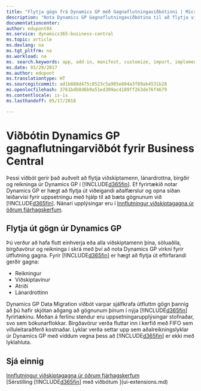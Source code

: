 ```yaml
---
title: "Flytja gögn frá Dynamics GP með Gagnaflutningaviðbótinni | Microsoft Docs"
description: "Nota Dynamics GP Gagnaflutningaviðbótina til að flytja viðskiptamenn, lánardrottna, birgðir og reikninga úr Dynamics GP í Business Central."
documentationcenter: 
author: edupont04
ms.service: dynamics365-business-central
ms.topic: article
ms.devlang: na
ms.tgt_pltfrm: na
ms.workload: na
ms. search.keywords: app, add-in, manifest, customize, import, implement
ms.date: 03/29/2017
ms.author: edupont
ms.translationtype: HT
ms.sourcegitcommit: ad1b888d475c0523c5a905e804a3f89ab4531b28
ms.openlocfilehash: 3761bdb0d6b9a51ed309ac4189ff263de76f4679
ms.contentlocale: is-is
ms.lasthandoff: 05/17/2018

---
```

# <a name="the-dynamics-gp-data-migration-extension-for-business-central"></a>Viðbótin Dynamics GP gagnaflutningarviðbót fyrir Business Central 
Þessi viðbót gerir það auðvelt að flytja viðskiptamenn, lánardrottna, birgðir og reikninga úr Dynamics GP í [!INCLUDE[d365fin](includes/d365fin_md.md)]. Ef fyrirtækið notar Dynamics GP er hægt að flytja út viðeigandi aðalfærslur og opna síðan leiðarvísi fyrir uppsetningu með hjálp til að bæta gögnunum við [!INCLUDE[d365fin](includes/d365fin_md.md)]. Nánari upplýsingar eru í [Innflutningur viðskiptagagna úr öðrum fjárhagskerfum](across-import-data-configuration-packages.md).

## <a name="exporting-data-from-dynamics-gp"></a>Flytja út gögn úr Dynamics GP
Þú verður að hafa flutt einhverja eða alla viðskiptamenn þína, söluaðila, birgðavörur og reikninga í skrá með því að nota Dynamics GP virkni fyrir útflutning gagna. Fyrir [!INCLUDE[d365fin](includes/d365fin_md.md)] er hægt að flytja út eftirfarandi gerðir gagna:

* Reikningur  
* Viðskiptavinur  
* Atriði  
* Lánardrottinn  

Dynamics GP Data Migration viðbót varpar sjálfkrafa útfluttm gögn þannig að þú hafir skjótan aðgang að gögnunum þínum í nýja [!INCLUDE[d365fin](includes/d365fin_md.md)] fyrirtækinu. Meðan á ferlinu stendur eru uppsetningarupplýsingar stofnaðar, svo sem bókunarflokkar. Birgðavörur verða fluttar inn í kerfið með FIFO sem villuleitaraðferð kostnaðar. Lyklar verða settar upp sem aðalreikningslyklar úr Dynamics GP með víddum vegna þess að [!INCLUDE[d365fin](includes/d365fin_long_md.md)] er ekki með lyklahluta.

## <a name="see-also"></a>Sjá einnig
[Innflutningur viðskiptagagna úr öðrum fjárhagskerfum](across-import-data-configuration-packages.md)  
[Sérstilling [!INCLUDE[d365fin](includes/d365fin_md.md)] með viðbótum ](ui-extensions.md)  

